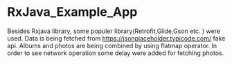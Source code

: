 # RxJava_Example_App

Besides Rxjava library, some populer library(Retrofit,Glide,Gson etc. ) were used. Data is being fetched from https://jsonplaceholder.typicode.com/ fake api. Albums and photos are being 
combined by using flatmap operator. In order to see network operation some delay were added for fetching photos.
